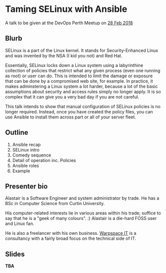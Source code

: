 # Taming SELinux with Ansible
A talk to be given at the DevOps Perth Meetup on [28 Feb 2018](https://www.meetup.com/DevOps-Perth/events/247818662/)

## Blurb

SELinux is a part of the Linux kernel.  It stands for Security-Enhanced Linux and was invented by the NSA (I kid you not) and Red Hat.

Essentially, SELinux locks down a Linux system using a labyrinthine collection of policies that restrict what any given process (even one running as root) or user can do.  This is intended to limit the damage or exposure that can be done by a compromised web site, for example.  In practice, it makes adminstering a Linux system a lot harder, because a lot of the basic assumptions about security and access rules simply no longer apply.  It is so complex that it can give you a very bad day if you are not careful.

This talk intends to show that manual configuration of SELinux policies is no longer required.  Instead, once you have created the policy files, you can use Ansible to install them across part or all of your server fleet.

## Outline

1. Ansible recap
2. SELinux intro
3. Comedy sequence
4. Detail of operation inc. Policies
5. Ansible roles
6. Example

## Presenter bio

Alastair is a Software Engineer and system administrator by trade.  He has a BSc in Computer Science from Curtin University.

His computer-related interests lie in various areas within his trade; suffice to say that he is a "geek of many colours". :)  Alastair is a die-hard FOSS user and Linux fan.

He is also a freelancer with his own business.  [Warpspace IT](http://www.warpspace.net/) is a consultancy with a fairly broad focus on the technical side of IT.

## Slides

**TBA**
